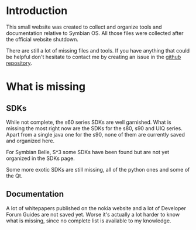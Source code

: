 # Introduction

This small website was created to collect and organize tools and documentation relative to Symbian OS. All those files were collected after the official website shutdown.

There are still a lot of missing files and tools. If you have anything that could be helpful don't hesitate to contact me by creating an issue in the [github repository](https://github.com/mrRosset/Symbian-Archive/).

# What is missing

## SDKs

While not complete, the s60 series SDKs are well garnished. What is missing the most right now are the SDKs for the s80, s90 and UIQ series. Apart from a single java one for the s90, none of them are currently saved and organized here.

For Symbian Belle, S^3 some SDKs have been found but are not yet organized in the SDKs page.

Some more exotic SDKs are still missing, all of the python ones and some of the Qt.

## Documentation

A lot of whitepapers published on the nokia website and a lot of Developer Forum Guides are not saved yet. Worse it's actually a lot harder to know what is missing, since no complete list is available to my knowledge.